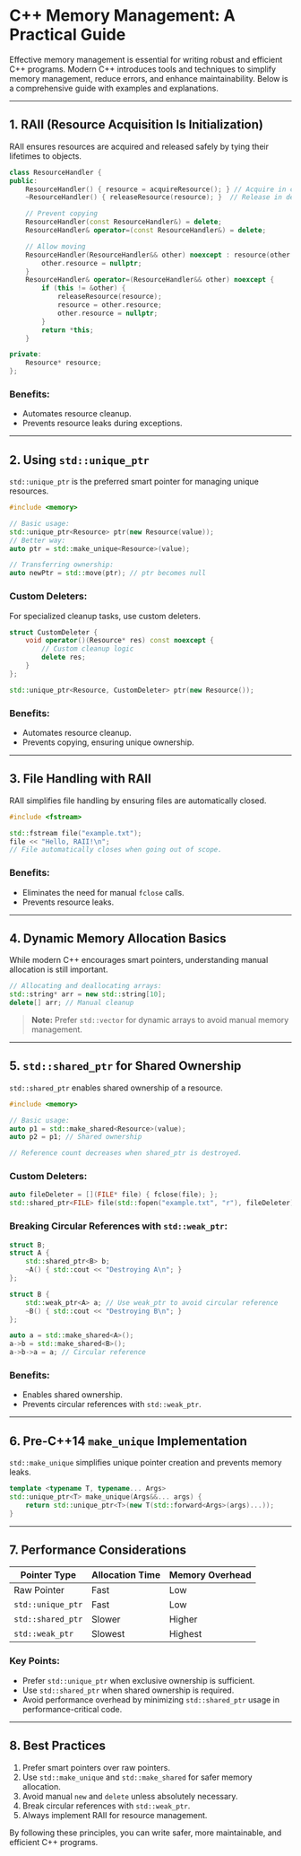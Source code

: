 # C++ Memory Management: A Practical Guide

Effective memory management is essential for writing robust and efficient C++ programs. Modern C++ introduces tools and techniques to simplify memory management, reduce errors, and enhance maintainability. Below is a comprehensive guide with examples and explanations.

---

## **1. RAII (Resource Acquisition Is Initialization)**
RAII ensures resources are acquired and released safely by tying their lifetimes to objects.

```cpp
class ResourceHandler {
public:
    ResourceHandler() { resource = acquireResource(); } // Acquire in constructor
    ~ResourceHandler() { releaseResource(resource); }  // Release in destructor

    // Prevent copying
    ResourceHandler(const ResourceHandler&) = delete;
    ResourceHandler& operator=(const ResourceHandler&) = delete;

    // Allow moving
    ResourceHandler(ResourceHandler&& other) noexcept : resource(other.resource) {
        other.resource = nullptr;
    }
    ResourceHandler& operator=(ResourceHandler&& other) noexcept {
        if (this != &other) {
            releaseResource(resource);
            resource = other.resource;
            other.resource = nullptr;
        }
        return *this;
    }

private:
    Resource* resource;
};
```

### **Benefits:**
- Automates resource cleanup.
- Prevents resource leaks during exceptions.

---

## **2. Using `std::unique_ptr`**
`std::unique_ptr` is the preferred smart pointer for managing unique resources.

```cpp
#include <memory>

// Basic usage:
std::unique_ptr<Resource> ptr(new Resource(value));
// Better way:
auto ptr = std::make_unique<Resource>(value);

// Transferring ownership:
auto newPtr = std::move(ptr); // ptr becomes null
```

### **Custom Deleters:**
For specialized cleanup tasks, use custom deleters.

```cpp
struct CustomDeleter {
    void operator()(Resource* res) const noexcept {
        // Custom cleanup logic
        delete res;
    }
};

std::unique_ptr<Resource, CustomDeleter> ptr(new Resource());
```

### **Benefits:**
- Automates resource cleanup.
- Prevents copying, ensuring unique ownership.

---

## **3. File Handling with RAII**
RAII simplifies file handling by ensuring files are automatically closed.

```cpp
#include <fstream>

std::fstream file("example.txt");
file << "Hello, RAII!\n";
// File automatically closes when going out of scope.
```

### **Benefits:**
- Eliminates the need for manual `fclose` calls.
- Prevents resource leaks.

---

## **4. Dynamic Memory Allocation Basics**
While modern C++ encourages smart pointers, understanding manual allocation is still important.

```cpp
// Allocating and deallocating arrays:
std::string* arr = new std::string[10];
delete[] arr; // Manual cleanup
```

> **Note:** Prefer `std::vector` for dynamic arrays to avoid manual memory management.

---

## **5. `std::shared_ptr` for Shared Ownership**
`std::shared_ptr` enables shared ownership of a resource.

```cpp
#include <memory>

// Basic usage:
auto p1 = std::make_shared<Resource>(value);
auto p2 = p1; // Shared ownership

// Reference count decreases when shared_ptr is destroyed.
```

### **Custom Deleters:**

```cpp
auto fileDeleter = [](FILE* file) { fclose(file); };
std::shared_ptr<FILE> file(std::fopen("example.txt", "r"), fileDeleter);
```

### **Breaking Circular References with `std::weak_ptr`:**

```cpp
struct B;
struct A {
    std::shared_ptr<B> b;
    ~A() { std::cout << "Destroying A\n"; }
};

struct B {
    std::weak_ptr<A> a; // Use weak_ptr to avoid circular reference
    ~B() { std::cout << "Destroying B\n"; }
};

auto a = std::make_shared<A>();
a->b = std::make_shared<B>();
a->b->a = a; // Circular reference
```

### **Benefits:**
- Enables shared ownership.
- Prevents circular references with `std::weak_ptr`.

---

## **6. Pre-C++14 `make_unique` Implementation**
`std::make_unique` simplifies unique pointer creation and prevents memory leaks.

```cpp
template <typename T, typename... Args>
std::unique_ptr<T> make_unique(Args&&... args) {
    return std::unique_ptr<T>(new T(std::forward<Args>(args)...));
}
```

---

## **7. Performance Considerations**
| Pointer Type         | Allocation Time | Memory Overhead |
|----------------------|-----------------|-----------------|
| Raw Pointer          | Fast            | Low             |
| `std::unique_ptr`    | Fast            | Low             |
| `std::shared_ptr`    | Slower          | Higher          |
| `std::weak_ptr`      | Slowest         | Highest         |

### **Key Points:**
- Prefer `std::unique_ptr` when exclusive ownership is sufficient.
- Use `std::shared_ptr` when shared ownership is required.
- Avoid performance overhead by minimizing `std::shared_ptr` usage in performance-critical code.

---

## **8. Best Practices**
1. Prefer smart pointers over raw pointers.
2. Use `std::make_unique` and `std::make_shared` for safer memory allocation.
3. Avoid manual `new` and `delete` unless absolutely necessary.
4. Break circular references with `std::weak_ptr`.
5. Always implement RAII for resource management.

By following these principles, you can write safer, more maintainable, and efficient C++ programs.


